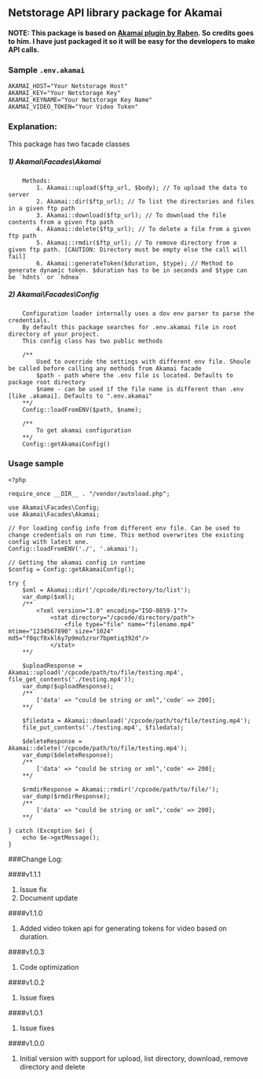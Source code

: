 ## Netstorage API library package for Akamai

#### NOTE: This package is based on [Akamai plugin by Raben](https://github.com/raben/Akamai/). So credits goes to him. I have just packaged it so it will be easy for the developers to make API calls.

### Sample `.env.akamai`

    AKAMAI_HOST="Your Netstorage Host"
    AKAMAI_KEY="Your Netstorage Key"
    AKAMAI_KEYNAME="Your Netstorage Key Name"
    AKAMAI_VIDEO_TOKEN="Your Video Token"

### Explanation:
This package has two facade classes

##### 1) Akamai\Facades\Akamai

        Methods:
            1. Akamai::upload($ftp_url, $body); // To upload the data to server
            2. Akamai::dir($ftp_url); // To list the directories and files in a given ftp path
            3. Akamai::download($ftp_url); // To download the file contents from a given ftp path
            4. Akamai::delete($ftp_url); // To delete a file from a given ftp path
            5. Akamai::rmdir($ftp_url); // To remove directory from a given ftp path. [CAUTION: Directory must be empty else the call will fail]
            6. Akamai::generateToken($duration, $type); // Method to generate dynamic token. $duration has to be in seconds and $type can be `hdnts` or `hdnea`
        
##### 2) Akamai\Facades\Config
       
        Configuration loader internally uses a dov env parser to parse the credentials.
        By default this package searches for .env.akamai file in root directory of your project.
        This config class has two public methods

        /**
            Used to override the settings with different env file. Shoule be called before calling any methods from Akamai facade
            $path - path where the .env file is located. Defaults to package root directory
            $name - can be used if the file name is different than .env [like .akamai]. Defaults to ".env.akamai"
        **/
        Config::loadFromENV($path, $name);

        /**
            To get akamai configuration
        **/
        Config::getAkamaiConfig()
        
### Usage sample

    <?php

    require_once __DIR__ . "/vendor/autoload.php";

    use Akamai\Facades\Config;
    use Akamai\Facades\Akamai;

    // For loading config info from different env file. Can be used to change credentials on run time. This method overwrites the existing config with latest one.
    Config::loadFromENV('./', '.akamai');

    // Getting the akamai config in runtime
    $config = Config::getAkamaiConfig();

    try {
        $xml = Akamai::dir('/cpcode/directory/to/list');
        var_dump($xml);
        /**
            <?xml version="1.0" encoding="ISO-8859-1"?>
                <stat directory="/cpcode/directory/path">
                    <file type="file" name="filename.mp4" mtime="1234567890" size="1024" md5="f0qcf8xkl6y7p9mo5zror7bpmtiq392d"/>
                </stat>
        **/

        $uploadResponse = Akamai::upload('/cpcode/path/to/file/testing.mp4', file_get_contents('./testing.mp4'));
        var_dump($uploadResponse);
        /**
            ['data' => "could be string or xml",'code' => 200];
        **/
        
        $filedata = Akamai::download('/cpcode/path/to/file/testing.mp4');
        file_put_contents('./testing.mp4', $filedata);

        $deleteResponse = Akamai::delete('/cpcode/path/to/file/testing.mp4');
        var_dump($deleteResponse);
        /**
            ['data' => "could be string or xml",'code' => 200];
        **/

        $rmdirResponse = Akamai::rmdir('/cpcode/path/to/file/');
        var_dump($rmdirResponse);
        /**
            ['data' => "could be string or xml",'code' => 200];
        **/

    } catch (Exception $e) {
        echo $e->getMessage();
    }




###Change Log:

####v1.1.1
1. Issue fix
2. Document update

####v1.1.0
1. Added video token api for generating tokens for video based on duration.

####v1.0.3
1. Code optimization

####v1.0.2
1. Issue fixes

####v1.0.1
1. Issue fixes

####v1.0.0
1. Initial version with support for upload, list directory, download, remove directory and delete